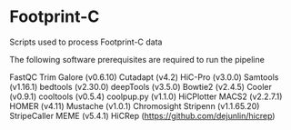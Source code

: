 # Footprint-C
Scripts used to process Footprint-C data

The following software prerequisites are required to run the pipeline

FastQC 
Trim Galore (v0.6.10)
Cutadapt (v4.2)
HiC-Pro (v3.0.0)
Samtools (v1.16.1)
bedtools (v2.30.0)
deepTools (v3.5.0)
Bowtie2 (v2.4.5)
Cooler (v0.9.1)
cooltools (v0.5.4)
coolpup.py (v1.1.0)
HiCPlotter
MACS2 (v2.2.7.1)
HOMER (v4.11)
Mustache (v1.0.1)
Chromosight
Stripenn (v1.1.65.20)
StripeCaller
MEME (v5.4.1)
HiCRep (https://github.com/dejunlin/hicrep)
